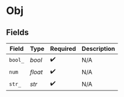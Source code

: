 # Obj


## Fields

| Field              | Type               | Required           | Description        |
| ------------------ | ------------------ | ------------------ | ------------------ |
| `bool_`            | *bool*             | :heavy_check_mark: | N/A                |
| `num`              | *float*            | :heavy_check_mark: | N/A                |
| `str_`             | *str*              | :heavy_check_mark: | N/A                |